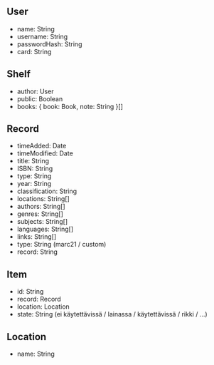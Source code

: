 ## User
- name: String
- username: String
- passwordHash: String
- card: String

## Shelf
- author: User
- public: Boolean
- books: {
    book: Book,
    note: String
}[]

## Record
- timeAdded: Date
- timeModified: Date
- title: String
- ISBN: String
- type: String
- year: String
- classification: String
- locations: String[]
- authors: String[]
- genres: String[]
- subjects: String[]
- languages: String[]
- links: String[]
- type: String (marc21 / custom)
- record: String

## Item
- id: String
- record: Record
- location: Location
- state: String (ei käytettävissä / lainassa / käytettävissä / rikki / ...)

## Location
- name: String